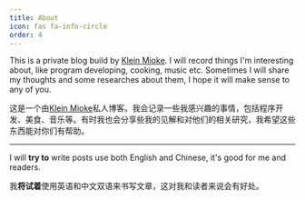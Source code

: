 ```yaml
---
title: About
icon: fas fa-info-circle
order: 4
---
```


This is a private blog build by [Klein Mioke](https://github.com/Mioke). I will record things I'm interesting about, like program developing, cooking, music etc. Sometimes I will share my thoughts and some researches about them, I hope it will make sense to any of you. 

这是一个由[Klein Mioke](https://github.com/Mioke)私人博客。我会记录一些我感兴趣的事情，包括程序开发、美食、音乐等。有时我也会分享些我的见解和对他们的相关研究，我希望这些东西能对你们有帮助。

---

I will **try to** write posts use both English and Chinese, it's good for me and readers.

我**将试着**使用英语和中文双语来书写文章，这对我和读者来说会有好处。
